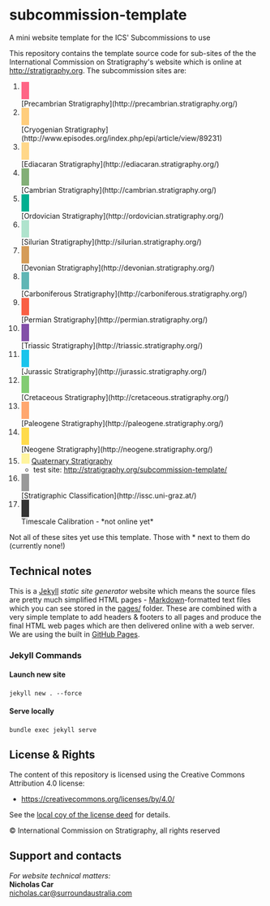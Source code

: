 # subcommission-template
A mini website template for the ICS' Subcommissions to use

This repository contains the template source code for sub-sites of the the International Commission on Stratigraphy's website which is online at <http://stratigraphy.org>. The subcommission sites are:

1. <div style="background-color:#FF6485; width:15px;">&nbsp;&nbsp;&nbsp;&nbsp;</div> [Precambrian Stratigraphy](http://precambrian.stratigraphy.org/)
2. <div style="background-color:#FFCD7C; width:15px;">&nbsp;&nbsp;&nbsp;&nbsp;</div> [Cryogenian Stratigraphy](http://www.episodes.org/index.php/epi/article/view/89231)
3. <div style="background-color:#FFD789; width:15px;">&nbsp;&nbsp;&nbsp;&nbsp;</div> [Ediacaran Stratigraphy](http://ediacaran.stratigraphy.org/)
4. <div style="background-color:#83AF77; width:15px;">&nbsp;&nbsp;&nbsp;&nbsp;</div> [Cambrian Stratigraphy](http://cambrian.stratigraphy.org/)
5. <div style="background-color:#00AF90; width:15px;">&nbsp;&nbsp;&nbsp;&nbsp;</div> [Ordovician Stratigraphy](http://ordovician.stratigraphy.org/)
6. <div style="background-color:#AFE3CD; width:15px;">&nbsp;&nbsp;&nbsp;&nbsp;</div> [Silurian Stratigraphy](http://silurian.stratigraphy.org/)
7. <div style="background-color:#D59C58; width:15px;">&nbsp;&nbsp;&nbsp;&nbsp;</div> [Devonian Stratigraphy](http://devonian.stratigraphy.org/)
8. <div style="background-color:#5FB6B5; width:15px;">&nbsp;&nbsp;&nbsp;&nbsp;</div> [Carboniferous Stratigraphy](http://carboniferous.stratigraphy.org/)
9. <div style="background-color:#F95F44; width:15px;">&nbsp;&nbsp;&nbsp;&nbsp;</div> [Permian Stratigraphy](http://permian.stratigraphy.org/)
10. <div style="background-color:#824FA8; width:15px;">&nbsp;&nbsp;&nbsp;&nbsp;</div> [Triassic Stratigraphy](http://triassic.stratigraphy.org/)
11. <div style="background-color:#1AC4EC; width:15px;">&nbsp;&nbsp;&nbsp;&nbsp;</div> [Jurassic Stratigraphy](http://jurassic.stratigraphy.org/)
12. <div style="background-color:#82CC73; width:15px;">&nbsp;&nbsp;&nbsp;&nbsp;</div> [Cretaceous Stratigraphy](http://cretaceous.stratigraphy.org/)
13. <div style="background-color:#FFA76F; width:15px;">&nbsp;&nbsp;&nbsp;&nbsp;</div> [Paleogene Stratigraphy](http://paleogene.stratigraphy.org/)
14. <div style="background-color:#FFDB4B; width:15px;">&nbsp;&nbsp;&nbsp;&nbsp;</div> [Neogene Stratigraphy](http://neogene.stratigraphy.org/)
15. ![](images/quaternary-color.png) [Quaternary Stratigraphy](http://quaternary.stratigraphy.org/)
    * test site: <http://stratigraphy.org/subcommission-template/>
16. <div style="background-color:#999; width:15px;">&nbsp;&nbsp;&nbsp;&nbsp;</div> [Stratigraphic Classification](http://issc.uni-graz.at/)
17. <div style="background-color:#333; width:15px;">&nbsp;&nbsp;&nbsp;&nbsp;</div> Timescale Calibration - *not online yet*

Not all of these sites yet use this template. Those with * next to them do (currently none!)

## Technical notes
This is a [Jekyll](https://jekyllrb.com/) *static site generator* website which means the source files are pretty much simplified HTML pages - [Markdown](https://github.com/adam-p/markdown-here/wiki/Markdown-Cheatsheet)-formatted text files which you can see stored in the [pages/](pages/) folder. These are combined with a very simple template to add headers & footers to all pages and produce the final HTML web pages which are then delivered online with a web server. We are using the built in [GitHub Pages](https://pages.github.com/).

### Jekyll Commands
#### Launch new site
`jekyll new . --force`

#### Serve locally
`bundle exec jekyll serve`


## License & Rights
The content of this repository is licensed using the Creative Commons Attribution 4.0 license:

* <https://creativecommons.org/licenses/by/4.0/>

See the [local coy of the license deed](LICENSE) for details.

&copy; International Commission on Stratigraphy, all rights reserved


## Support and contacts
*For website technical matters:*  
**Nicholas Car**  
<nicholas.car@surroundaustralia.com>  
